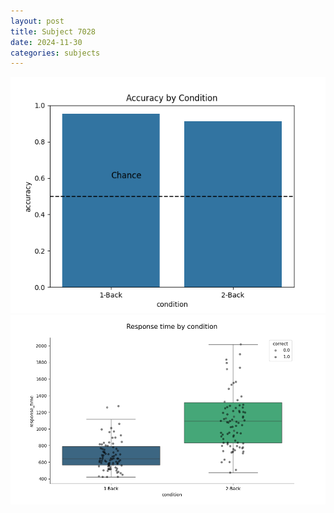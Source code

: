 ```yaml
---
layout: post
title: Subject 7028
date: 2024-11-30
categories: subjects
---
```


![](data/7028/run-2/7028_ATS_acc.png)
![](data/7028/run-2/7028_ATS_rt.png)
